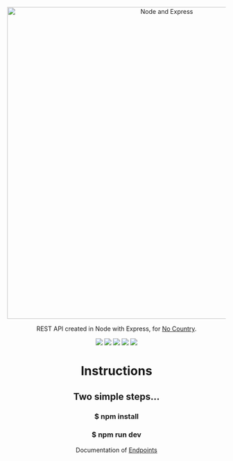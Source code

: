 <p align="center">
  <a href="https://expressjs.com/es/" target="blank"><img src="https://www.comaporter.com/wp-content/uploads/2021/05/curso-gratis-backend-node-js-express.jpg" width="720" alt="Node and Express" /></a>
</p>

[circleci-image]: https://img.shields.io/circleci/build/github/nestjs/nest/master?token=abc123def456
[circleci-url]: https://circleci.com/gh/nestjs/nest

  <p align="center">REST API created in Node with Express, for <a href="http://nodejs.org" target="_blank">No Country</a>.</p>

<p align="center">  
      <img src="https://img.shields.io/badge/Node.js-339933?style=for-the-badge&logo=nodedotjs&logoColor=white">
  <img src="https://img.shields.io/badge/Express.js-000000?style=for-the-badge&logo=express&logoColor=white">
  <img src="https://img.shields.io/badge/MongoDB-white?style=for-the-badge&logo=mongodb&logoColor=4EA94B">
  <img src="https://img.shields.io/badge/Mongoose-00C58E?style=for-the-badge">
    <img src="https://img.shields.io/badge/Heroku-430098?style=for-the-badge&logo=heroku&logoColor=white">
<p/>

<h1 align="center"> Instructions </h1>
<h2 align="center">Two simple steps... </h2>
<h3 align="center"> $ npm install </h3>
<h3 align="center"> $ npm run dev </h3>

  <p align="center">Documentation of <a href="https://documenter.getpostman.com/view/18310822/UVXerHjz" target="_blank">Endpoints</a></p>
